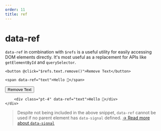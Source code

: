 ```yaml
---
order: 11
title: ref
---
```


# data-ref

`data-ref` in combination with `$refs` is a useful utility for easily accessing DOM elements directly. It's most useful as a replacement for APIs like `getElementById` and `querySelector`.

```alpine
<button @click="$refs.text.remove()">Remove Text</button>

<span data-ref="text">Hello 👋</span>
```

<!-- START_VERBATIM -->
<div class="demo">
    <div data-signal>
        <button @click="$refs.text.remove()">Remove Text</button>

        <div class="pt-4" data-ref="text">Hello 👋</div>
    </div>
</div>
<!-- END_VERBATIM -->

> Despite not being included in the above snippet, `data-ref` cannot be used if no parent element has `data-signal` defined. [→ Read more about `data-signal`](/directives/data)
